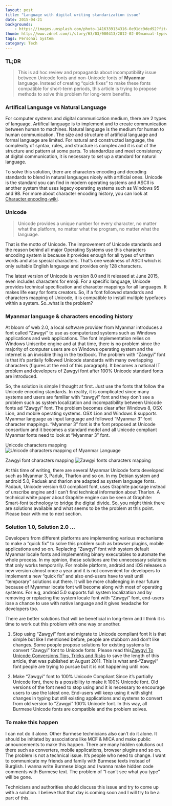 ```yaml
---
layout: post
title: "Language with digital writing standarization issue"
date: 2015-04-21
backgrounds:
    - https://images.unsplash.com/photo-1416339134316-0e91dc9ded92?fit=crop&fm=jpg
thumb: http://www.zdnet.com/i/story/63/03/000413/2012-02-09manual-typewriter-0209stock.jpg
tags: Personal System
category: Tech
---
```


### TL;DR
>This is ad hoc review and propaganda about incompatibility issue between Unicode fonts and non-Unicode fonts of **Myanmar** language. Instead of creating “quick fixes” to make these fonts compatible for short-term periods, this article is trying to propose methods to solve this problem for long-term benefits.

### Artifical Language vs Natural Language

For computer systems and digital communication medium, there are 2 types of language. Artifical language is to implement and to create communication between human to machines. Natural language is the medium for human to human communication. The size and structure of artificial language and formal language are limited. For natural and constructed language, the complexity of syntax, rules, and structure is complex and it is out of the structure and pattern at some parts. To standardize and meet consistency at digital communication, it is necessary to set up a standard for natural language.

To solve this solution, there are characters encoding and decoding standards to blend in natural languages nicely with artificial ones. Unicode is the standard you can find in modern operating systems and ASCII is another system that uses legacy operating systems such as Windows 95 and 98. For more about character encoding history, you can look at <a href="https://www.wikiwand.com/en/Character_encoding" page="_blank">Character encoding-wiki</a>.

### Unicode
> Unicode provides a unique number for every character,
> no matter what the platform,
> no matter what the program,
> no matter what the language.

That is the motto of Unicode. The improvement of Unicode standards and the reason behind all major Operating Systems use this characters encoding system is because it provides enough for all types of written words and also special characters. That’s one weakness of ASCII which is only suitable English language and provides only 128 characters.

The latest version of Unicode is version 8.0 and it released at June 2015, even includes characters for emoji. For a specific language, Unicode provides technical specification and character mappings for all languages. It makes life easy for fonts creators. So, if a font followed standards and characters mapping of Unicode, it is compatible to install multiple typefaces within a system. So..what is the problem?

### Myanmar language & characters encoding history

At bloom of web 2.0, a local software provider from Myanmar introduces a font called “Zawgyi” to use as computerized systems such as Windows applications and web applications. The font implementation relies on Windows Uniscribe engine and at that time, there is no problem since the majority of computer users are on Windows operating system and the internet is an invisible thing in the textbook. The problem with “Zawgyi” font is that it’s partially followed Unicode standards with many overlapping characters (figures at the end of this paragraph). It becomes a national IT problem and developers of Zawgyi font after 100% Unicode standard fonts are introduced.

So, the solution is simple I thought at first. Just use the fonts that follow the Unicode encoding standards. In reality, it is complicated since many systems and users are familiar with “zawgyi” font and they don’t see a problem such as system localization and incompatibility between Unicode fonts ad “Zawgyi” font. The problem becomes clear after Windows 8, OSX Lion, and mobile operating systems. OSX Lion and Windows 8 supports Myanmar language as input language and followed “Myanmar 3” font character mappings. “Myanmar 3” font is the font proposed at Unicode consortium and it becomes a standard model and all Unicode compliant Myanmar fonts need to look at “Myanmar 3” font.

Unicode characters mapping
<img src="http://upload.wikimedia.org/wikipedia/my/thumb/3/31/Unicode_character_map_%28color%29.png/395px-Unicode_character_map_%28color%29.png" title="Unicode characters mapping of Myanmar Language">

Zawgyi font characters mapping
<img src="http://upload.wikimedia.org/wikipedia/my/thumb/e/e7/Zawgyi_character_map_%28color%29.png/395px-Zawgyi_character_map_%28color%29.png" title="Zawgyi fonts characters mapping">

At this time of writing, there are several Myanmar Unicode fonts developed such as Myanmar 3, Paduk, Tharlon and so on. In my Debian system and android 5.0, Paduak and tharlon are adapted as system language fonts. Padauk, Unicode version 6.0 compliant font, uses Graphite package instead of unscribe engine and I can’t find technical information about Tharlon. A technical white paper about Graphite engine can be seen at Graphite: Smart-font technology to bridge the digital divide. So, you might think there are solutions available and what seems to be the problem at this point. Please bear with me to next section.

### Solution 1.0, Solution 2.0 …

Developers from different platforms are implementing various mechanisms to make a “quick fix” to solve this problem such as browser plugins, mobile applications and so on. Replacing “Zawgyi” font with system default Myanmar locale fonts and implementing binary executables to automate the whole process. In my opinion, these solutions are the unnecessary solutions that only works temporarily. For mobile platform, android and iOS releases a new version almost once a year and it is not convenient for developers to implement a new “quick fix” and also end-users have to wait until “temporary” solutions out there. It will be more challenging in near future because of Myanmar locate font will become along with most of operating systems. For e.g, android 5.0 supports full system localization and by removing or replacing the system locale font with “Zawgyi” font, end-users lose a chance to use with native language and it gives headache for developers too.

There are better solutions that will be beneficial in long-term and I think it is time to work out this problem with one way or another.

1. Stop using “Zawgyi” font and migrate to Unicode compliant font
    It is that simple but like I mentioned before, people are stubborn and don’t like changes. Some people propose solutions for existing systems to convert “Zawgyi” font to Unicode fonts. Please read this<a href="http://www.myanmarlanguage.org/unicode/zawgyi-unicode-conversions-tips-tricks-and-risks" target="_blank">Zawgyi To Unicode Conversions Tips, Tricks and Risks</a>  to save the length of this article, that was published at August 2011. This is what anti-“Zawgyi” font people are trying to pursue but it is not happening until now.

2. Make “Zawgyi” font to 100% Unicode Compliant
    Since it’s partially Unicode font, there is a possibility to make it 100% Unicode font. Old versions of the font need to stop using and it is necessary to encourage users to use the latest one. End-users will keep using it with slight changes in typing but still existing applications and systems to convert from old version to “Zawgyi” 100% Unicode font. In this way, all Burmese Unicode fonts are compatible and the problem solves.

### To make this happen

I can not do it alone. Other Burmese technicians also can’t do it alone. It should be initiated by associations like MCF & MICA and make public announcements to make this happen. There are many hidden solutions out there such as converters, mobile applications, browser plugins and so on. The problem is not a technical issue. It’s people who need to change. I want to communicate my friends and family with Burmese texts instead of Burglish. I wanna write Burmese blogs and I wanna make hidden code comments with Burmese text. The problem of “I can’t see what you type” will be gone.

Technicians and authorities should discuss this issue and try to come up with a solution. I believe that that day is coming soon and I will try to be a part of this.
